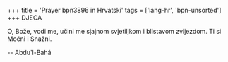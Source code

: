 +++
title = 'Prayer bpn3896 in Hrvatski'
tags = ['lang-hr', 'bpn-unsorted']
+++
DJECA

O, Bože, vodi me, učini me sjajnom svjetiljkom i blistavom zvijezdom. Ti si Moćni i Snažni.

-- Abdu'l-Bahá
